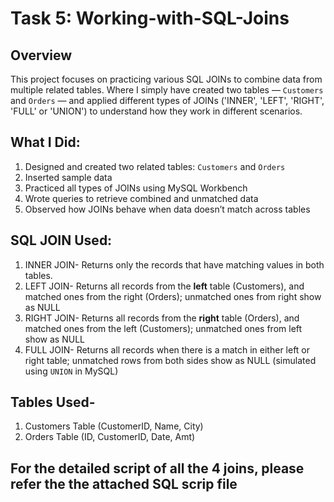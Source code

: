 # Task 5: Working-with-SQL-Joins

## Overview
This project focuses on practicing various SQL JOINs to combine data from multiple related tables. Where I simply have created two tables — `Customers` and `Orders` — and applied different types of JOINs ('INNER', 'LEFT', 'RIGHT', 'FULL' or 'UNION') to understand how they work in different scenarios.

## What I Did:
1. Designed and created two related tables: `Customers` and `Orders`
2. Inserted sample data
3. Practiced all types of JOINs using MySQL Workbench
4. Wrote queries to retrieve combined and unmatched data
5. Observed how JOINs behave when data doesn’t match across tables

## SQL JOIN Used:
1. INNER JOIN- Returns only the records that have matching values in both tables.
2. LEFT JOIN- Returns all records from the **left** table (Customers), and matched ones from the right (Orders); unmatched ones from right show as NULL
3. RIGHT JOIN- Returns all records from the **right** table (Orders), and matched ones from the left (Customers); unmatched ones from left show as NULL
4. FULL JOIN- Returns all records when there is a match in either left or right table; unmatched rows from both sides show as NULL (simulated using `UNION` in MySQL)

## Tables Used- 
1. Customers Table (CustomerID, Name, City)
2. Orders Table (ID, CustomerID, Date, Amt)

## For the detailed script of all the 4 joins, please refer the the attached SQL scrip file
